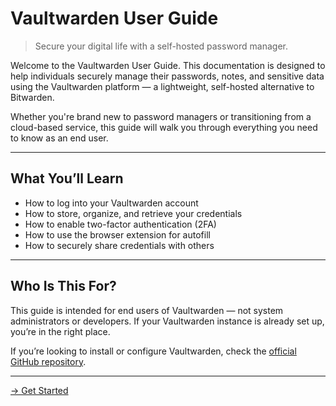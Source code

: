 # Vaultwarden User Guide

> Secure your digital life with a self-hosted password manager.

Welcome to the Vaultwarden User Guide. This documentation is designed to help individuals securely manage their passwords, notes, and sensitive data using the Vaultwarden platform — a lightweight, self-hosted alternative to Bitwarden.

Whether you're brand new to password managers or transitioning from a cloud-based service, this guide will walk you through everything you need to know as an end user.

---

## What You’ll Learn

- How to log into your Vaultwarden account
- How to store, organize, and retrieve your credentials
- How to enable two-factor authentication (2FA)
- How to use the browser extension for autofill
- How to securely share credentials with others

---

## Who Is This For?

This guide is intended for end users of Vaultwarden — not system administrators or developers. If your Vaultwarden instance is already set up, you’re in the right place.

If you’re looking to install or configure Vaultwarden, check the [official GitHub repository](https://github.com/dani-garcia/vaultwarden).

---

[&rarr; Get Started](getting-started.md)
